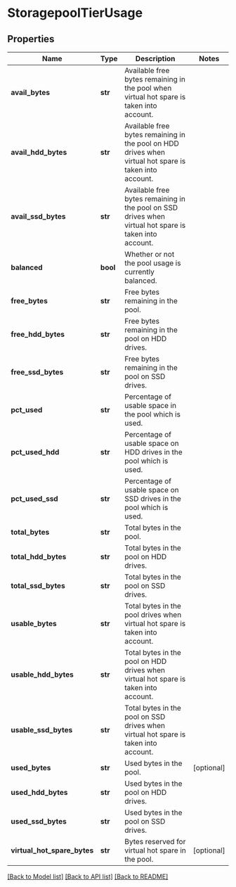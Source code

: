 # StoragepoolTierUsage

## Properties
Name | Type | Description | Notes
------------ | ------------- | ------------- | -------------
**avail_bytes** | **str** | Available free bytes remaining in the pool when virtual hot spare is taken into account. | 
**avail_hdd_bytes** | **str** | Available free bytes remaining in the pool on HDD drives when virtual hot spare is taken into account. | 
**avail_ssd_bytes** | **str** | Available free bytes remaining in the pool on SSD drives when virtual hot spare is taken into account. | 
**balanced** | **bool** | Whether or not the pool usage is currently balanced. | 
**free_bytes** | **str** | Free bytes remaining in the pool. | 
**free_hdd_bytes** | **str** | Free bytes remaining in the pool on HDD drives. | 
**free_ssd_bytes** | **str** | Free bytes remaining in the pool on SSD drives. | 
**pct_used** | **str** | Percentage of usable space in the pool which is used. | 
**pct_used_hdd** | **str** | Percentage of usable space on HDD drives in the pool which is used. | 
**pct_used_ssd** | **str** | Percentage of usable space on SSD drives in the pool which is used. | 
**total_bytes** | **str** | Total bytes in the pool. | 
**total_hdd_bytes** | **str** | Total bytes in the pool on HDD drives. | 
**total_ssd_bytes** | **str** | Total bytes in the pool on SSD drives. | 
**usable_bytes** | **str** | Total bytes in the pool drives when virtual hot spare is taken into account. | 
**usable_hdd_bytes** | **str** | Total bytes in the pool on HDD drives when virtual hot spare is taken into account. | 
**usable_ssd_bytes** | **str** | Total bytes in the pool on SSD drives when virtual hot spare is taken into account. | 
**used_bytes** | **str** | Used bytes in the pool. | [optional] 
**used_hdd_bytes** | **str** | Used bytes in the pool on HDD drives. | 
**used_ssd_bytes** | **str** | Used bytes in the pool on SSD drives. | 
**virtual_hot_spare_bytes** | **str** | Bytes reserved for virtual hot spare in the pool. | [optional] 

[[Back to Model list]](../README.md#documentation-for-models) [[Back to API list]](../README.md#documentation-for-api-endpoints) [[Back to README]](../README.md)


